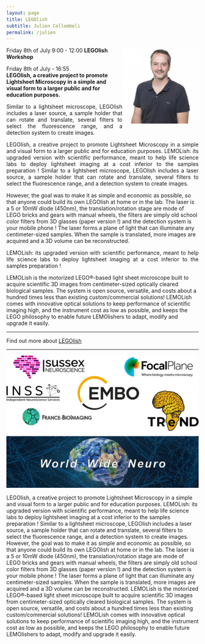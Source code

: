 ```yaml
---
layout: page
title: LEGOlish
subtitle: Julien Collombeli
permalink: /julien
---
```


<img align="right" width="200" src="./assets/Thumbnails/Julien.jpg"/>
Friday 8th of July 9:00 - 12:00  
<strong>LEGOlish Workshop </strong>  

Friday 8th of July - 16:55  
<strong> LEGOlish, a creative project to promote Lightsheet Microscopy in a simple and visual form to a larger public and for education purposes.  </strong>


<p style='text-align: justify;'>
Similar to a lightsheet microscope, LEGOlish includes a laser source, a sample holder that can rotate and translate, several filters to select the fluorescence range, and a detection system to create images.
</p>

<p style='text-align: justify;'>
LEGOlish, a creative project to promote Lightsheet Microscopy in a simple and visual form to a larger public and for education purposes. LEMOLish: its upgraded version with scientific performance, meant to help life science labs to deploy lightsheet imaging at a cost inferior to the samples preparation !
Similar to a lightsheet microscope, LEGOlish includes a laser source, a sample holder that can rotate and translate, several filters to select the fluorescence range, and a detection system to create images.

However, the goal was to make it as simple and economic as possible, so that anyone could build its own LEGOlish at home or in the lab. The laser is a 5 or 10mW diode (450nm), the translation/rotation stage are mode of LEGO bricks and gears with manual wheels, the filters are simply old school color filters from 3D glasses (paper version !) and the detection system is your mobile phone ! The laser forms a plane of light that can illuminate any centimeter-sized samples. When the sample is translated, more images are acquired and a 3D volume can be reconstructed.
</p>

<p style='text-align: justify;'>
LEMOLish: its upgraded version with scientific performance, meant to help life science labs to deploy lightsheet imaging at a cost inferior to the samples preparation !

LEMOLish is the motorized LEGO®-based light sheet microscope built to acquire scientific 3D images from centimeter-sized optically cleared biological samples. The system is open source, versatile, and costs about a hundred times less than existing custom/commercial solutions! LEMOLish comes with innovative optical solutions to keep performance of scientific imaging  high, and the instrument cost as low as possible, and keeps the LEGO philosophy to enable future LEMOlishers to adapt, modify and upgrade it easily.
</p>

---

Find out more about <a href="http://legolish.org/"> LEGOlish </a>

---

<img align="center" src="./assets/Logos/sponsors.png"/>


<img align="center"><img src="./assets/Logos/WWN.png"/>

LEGOlish, a creative project to promote Lightsheet Microscopy in a simple and visual form to a larger public and for education purposes. LEMOLish: its upgraded version with scientific performance, meant to help life science labs to deploy lightsheet imaging at a cost inferior to the samples preparation !
Similar to a lightsheet microscope, LEGOlish includes a laser source, a sample holder that can rotate and translate, several filters to select the fluorescence range, and a detection system to create images.
However, the goal was to make it as simple and economic as possible, so that anyone could build its own LEGOlish at home or in the lab. The laser is a 5 or 10mW diode (450nm), the translation/rotation stage are mode of LEGO bricks and gears with manual wheels, the filters are simply old school color filters from 3D glasses (paper version !) and the detection system is your mobile phone ! The laser forms a plane of light that can illuminate any centimeter-sized samples. When the sample is translated, more images are acquired and a 3D volume can be reconstructed.
LEMOLish is the motorized LEGO®-based light sheet microscope built to acquire scientific 3D images from centimeter-sized optically cleared biological samples. The system is open source, versatile, and costs about a hundred times less than existing custom/commercial solutions! LEMOLish comes with innovative optical solutions to keep performance of scientific imaging  high, and the instrument cost as low as possible, and keeps the LEGO philosophy to enable future LEMOlishers to adapt, modify and upgrade it easily.
